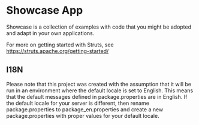 # Showcase App

Showcase is a collection of examples with code that you might be adopted and adapt in your own applications. 

For more on getting started with Struts, see https://struts.apache.org/getting-started/

## I18N

Please note that this project was created with the assumption that it will be run
in an environment where the default locale is set to English. This means that
the default messages defined in package.properties are in English. If the default
locale for your server is different, then rename package.properties to package_en.properties
and create a new package.properties with proper values for your default locale.
